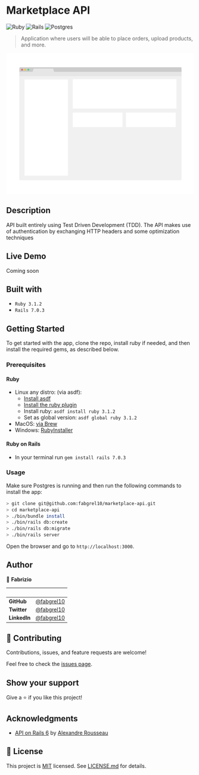 # Marketplace API

![Ruby](https://img.shields.io/badge/ruby-%23CC342D.svg?style=for-the-badge&logo=ruby&logoColor=white)
![Rails](https://img.shields.io/badge/rails-%23CC0000.svg?style=for-the-badge&logo=ruby-on-rails&logoColor=white)
![Postgres](https://img.shields.io/badge/postgres-%23316192.svg?style=for-the-badge&logo=postgresql&logoColor=white)

> Application where users will be able to place orders, upload products, and more.

![screenshot](./app/assets/Images/app_screenshot.png)

## Description

API built entirely using Test Driven Development (TDD). The API makes use of authentication by exchanging HTTP headers and some optimization techniques

## Live Demo

Coming soon

## Built with

- `Ruby 3.1.2`
- `Rails 7.0.3`

## Getting Started

To get started with the app, clone the repo, install ruby if needed, and then install the required gems, as described below.

### Prerequisites

#### Ruby

- Linux any distro: (via asdf):
  - [Install asdf](https://asdf-vm.com/guide/getting-started.html#_3-install-asdf)
  - [Install the ruby plugin](https://github.com/asdf-vm/asdf-ruby.git)
  - Install ruby: `asdf install ruby 3.1.2`
  - Set as global version: `asdf global ruby 3.1.2`
- MacOS: [via Brew](https://blog.rubatic.com/2021/01/install-any-version-of-ruby-on-mac-osx-with-homebrew)
- Windows: [RubyInstaller](https://rubyinstaller.org/)

#### Ruby on Rails

- In your terminal run `gem install rails 7.0.3`

### Usage

Make sure Postgres is running and then run the following commands to install the app:

```bash
> git clone git@github.com:fabgrel10/marketplace-api.git
> cd marketplace-api
> ./bin/bundle install
> ./bin/rails db:create
> ./bin/rails db:migrate
> ./bin/rails server
```

Open the browser and go to `http://localhost:3000`.

## Author

👤 **Fabrizio**

| &nbsp;       | &nbsp;                                               |
| ------------ | ---------------------------------------------------- |
| **GitHub**   | [@fabgrel10](https://github.com/fabgrel10)           |
| **Twitter**  | [@fabgrel10](https://twitter.com/fabgrel10)          |
| **LinkedIn** | [@fabgrel10](https://www.linkedin.com/in/fabgrel10/) |

## 🤝 Contributing

Contributions, issues, and feature requests are welcome!

Feel free to check the [issues page](../../issues/).

## Show your support

Give a ⭐️ if you like this project!

## Acknowledgments

- [API on Rails 6](https://leanpub.com/apionrails6) by [Alexandre Rousseau](https://github.com/madeindjs)

## 📝 License

This project is [MIT](https://mit-license.org/) licensed. See [LICENSE.md](LICENSE.md) for details.
